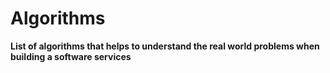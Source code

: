 # Algorithms

**List of algorithms that helps to understand the real world problems when building a software services**
